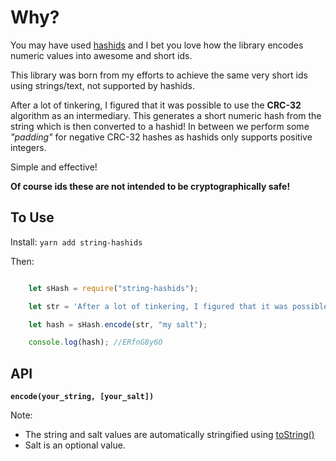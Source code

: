<!--
 Copyright 2021 Anthony Mugendi
 
 Licensed under the Apache License, Version 2.0 (the "License");
 you may not use this file except in compliance with the License.
 You may obtain a copy of the License at
 
     http://www.apache.org/licenses/LICENSE-2.0
 
 Unless required by applicable law or agreed to in writing, software
 distributed under the License is distributed on an "AS IS" BASIS,
 WITHOUT WARRANTIES OR CONDITIONS OF ANY KIND, either express or implied.
 See the License for the specific language governing permissions and
 limitations under the License.
-->

# Why?

You may have used [hashids](https://github.com/niieani/hashids.js) and I bet you love how the library encodes numeric values into awesome and short ids.

This library was born from my efforts to achieve the same very short ids using strings/text, not supported by hashids.

After a lot of tinkering, I figured that it was possible to use the **CRC-32** algorithm as an intermediary. This generates a short numeric hash from the string which is then converted to a hashid! In between we perform some *"padding"* for negative CRC-32 hashes as hashids only supports positive integers.

Simple and effective!

**Of course ids these are not intended to be cryptographically safe!**

## To Use
Install: ```yarn add string-hashids```

Then: 

```javascript

    let sHash = require("string-hashids");

    let str = 'After a lot of tinkering, I figured that it was possible to use the CRC-32 algorithm as an intermediary. This generates a short numeric hash from the string which is then converted to a hashid! In between we perform some "padding" for negative CRC-32 hashes as hashids only supports positive integers.';

    let hash = sHash.encode(str, "my salt");

    console.log(hash); //ERfnG8y6O

```

## API
**```encode(your_string, [your_salt])```**

Note:
- The string and salt values are automatically stringified using [toString()](https://developer.mozilla.org/en-US/docs/Web/JavaScript/Reference/Global_Objects/Object/toString)
- Salt is an optional value.

